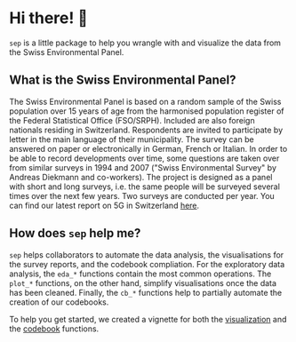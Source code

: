 # Hi there! 🌳
`sep` is a little package to help you wrangle with and visualize the data from the Swiss Environmental Panel. 

## What is the Swiss Environmental Panel? 

The Swiss Environmental Panel is based on a random sample of the Swiss population over 15 years of age from the harmonised population register of the Federal Statistical Office (FSO/SRPH). Included are also foreign nationals residing in Switzerland. Respondents are invited to participate by letter in the main language of their municipality. The survey can be answered on paper or electronically in German, French or Italian. In order to be able to record developments over time, some questions are taken over from similar surveys in 1994 and 2007 ("Swiss Environmental Survey" by Andreas Diekmann and co-workers). The project is designed as a panel with short and long surveys, i.e. the same people will be surveyed several times over the next few years. Two surveys are conducted per year. You can find our latest report on 5G in Switzerland [here](https://ethz.ch/content/dam/ethz/special-interest/dual/istp-dam/documents/ISTP/Research/SEP/de/Welle%205_Umweltpanel_Ergebnisbericht_DE.pdf).

## How does `sep` help me?

`sep` helps collaborators to automate the data analysis, the visualisations for the survey reports, and the codebook compliation. For the exploratory data analysis, the `eda_*` functions contain the most common operations. The `plot_*` functions, on the other hand, simplify visualisations once the data has been cleaned. Finally, the `cb_*` functions help to partially automate the creation of our codebooks.

To help you get started, we created a vignette for both the [visualization](https://bonschorno.github.io/sep/doc/Walk-through.html) and the [codebook](https://bonschorno.github.io/sep/doc/codebook_functions.html) functions.

